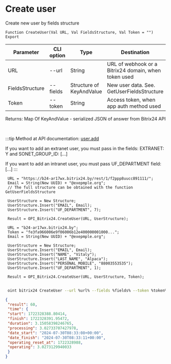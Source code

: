 ﻿---
sidebar_position: 3
---

# Create user
 Create new user by fields structure



`Function CreateUser(Val URL, Val FieldsStructure, Val Token = "") Export`

 | Parameter | CLI option | Type | Destination |
 |-|-|-|-|
 | URL | --url | String | URL of webhook or a Bitrix24 domain, when token used |
 | FieldsStructure | --fields | Structure of KeyAndValue | New user data. See. GetUserFieldsStructure |
 | Token | --token | String | Access token, when app auth method used |

 
 Returns: Map Of KeyAndValue - serialized JSON of answer from Bitrix24 API

<br/>

:::tip
Method at API documentation: [user.add](https://dev.1c-bitrix.ru/rest_help/users/user_add.php)

 If you want to add an extranet user, you must pass in the fields: EXTRANET: Y and SONET_GROUP_ID: [...]

 If you want to add an intranet user, you must pass UF_DEPARTMENT field: [...]
:::
<br/>


```bsl title="Code example"
 URL = "https://b24-ar17wx.bitrix24.by/rest/1/f2ppp8uucc891111/";
 Email = String(New UUID) + "@exepmple.org";
 // The full structure can be obtained with the function GetUserFieldsStructure
 
 UserStructure = New Structure;
 UserStructure.Insert("EMAIL", Email);
 UserStructure.Insert("UF_DEPARTMENT", 7);
 
 Result = OPI_Bitrix24.CreateUser(URL, UserStructure);
 
 URL = "b24-ar17wx.bitrix24.by";
 Token = "fe3fa966006e9f06006b12e400000001000...";
 Email = String(New UUID) + "@exepmple.org";
 
 UserStructure = New Structure;
 UserStructure.Insert("EMAIL", Email);
 UserStructure.Insert("NAME", "Vitaly");
 UserStructure.Insert("LAST_NAME", "Alpaca");
 UserStructure.Insert("PERSONAL_MOBILE", "88003553535");
 UserStructure.Insert("UF_DEPARTMENT", 1);
 
 Result = OPI_Bitrix24.CreateUser(URL, UserStructure, Token);
```
	


```sh title="CLI command example"
 
 oint bitrix24 CreateUser --url %url% --fields %fields% --token %token%

```

```json title="Result"
{
 "result": 60,
 "time": {
 "start": 1722328388.80414,
 "finish": 1722328391.95472,
 "duration": 3.15058398246765,
 "processing": 3.02733707427978,
 "date_start": "2024-07-30T08:33:08+00:00",
 "date_finish": "2024-07-30T08:33:11+00:00",
 "operating_reset_at": 1722328988,
 "operating": 3.0273129940033
 }
}
```
